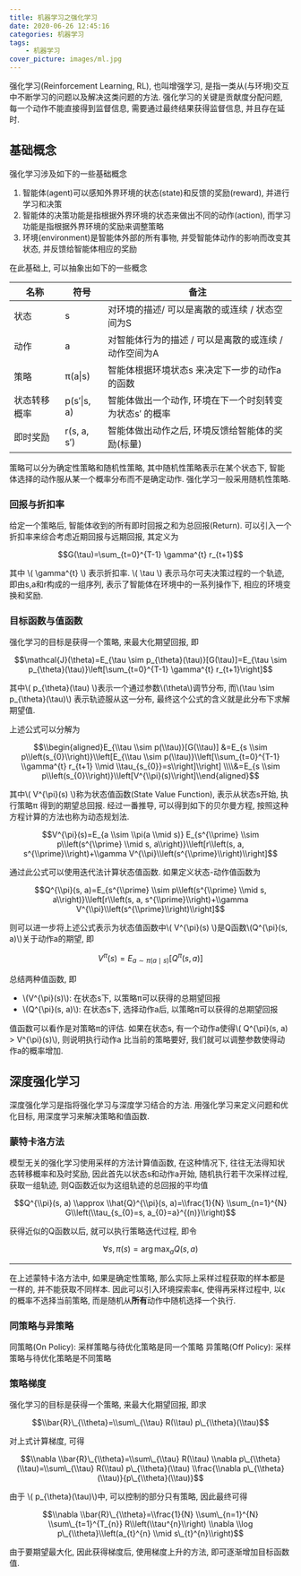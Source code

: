 ```yaml
---
title: 机器学习之强化学习
date: 2020-06-26 12:45:16
categories: 机器学习
tags:
    - 机器学习
cover_picture: images/ml.jpg
---
```


<script type="text/javascript" src="https://cdnjs.cloudflare.com/ajax/libs/mathjax/2.7.4/MathJax.js?config=default"></script>


强化学习(Reinforcement Learning, RL), 也叫增强学习, 是指一类从(与环境)交互中不断学习的问题以及解决这类问题的方法. 强化学习的关键是贡献度分配问题, 每一个动作不能直接得到监督信息, 需要通过最终结果获得监督信息, 并且存在延时.

基础概念
--------------

强化学习涉及如下的一些基础概念
1. 智能体(agent)可以感知外界环境的状态(state)和反馈的奖励(reward),  并进行学习和决策
2. 智能体的决策功能是指根据外界环境的状态来做出不同的动作(action), 而学习功能是指根据外界环境的奖励来调整策略
3. 环境(environment)是智能体外部的所有事物, 并受智能体动作的影响而改变其状态, 并反馈给智能体相应的奖励

在此基础上, 可以抽象出如下的一些概念

名称            | 符号      | 备注
----------------|-----------|----------------------------------------------------------
状态            | s         | 对环境的描述/ 可以是离散的或连续 / 状态空间为S
动作            | a         | 对智能体行为的描述 / 可以是离散的或连续 / 动作空间为A
策略            |π(a&#124;s)     | 智能体根据环境状态s 来决定下一步的动作a 的函数
状态转移概率    | p(s′&#124;s, a) | 智能体做出一个动作, 环境在下一个时刻转变为状态s′ 的概率
即时奖励        |r(s, a, s′) | 智能体做出动作之后, 环境反馈给智能体的奖励(标量)

策略可以分为确定性策略和随机性策略, 其中随机性策略表示在某个状态下, 智能体选择的动作服从某一个概率分布而不是确定动作. 强化学习一般采用随机性策略.

### 回报与折扣率

给定一个策略后, 智能体收到的所有即时回报之和为总回报(Return). 可以引入一个折扣率来综合考虑近期回报与远期回报, 其定义为

$$G(\tau)=\sum_{t=0}^{T-1} \gamma^{t} r_{t+1}$$

其中 \\( \gamma^{t} \\) 表示折扣率. \\( \tau \\) 表示马尔可夫决策过程的一个轨迹, 即由s,a和r构成的一组序列, 表示了智能体在环境中的一系列操作下, 相应的环境变换和奖励.


### 目标函数与值函数

强化学习的目标是获得一个策略, 来最大化期望回报, 即

$$\mathcal{J}(\theta)=E_{\tau \sim p_{\theta}(\tau)}[G(\tau)]=E_{\tau \sim p_{\theta}(\tau)}\left[\sum_{t=0}^{T-1} \gamma^{t} r_{t+1}\right]$$

其中\\( p_{\theta}(\tau) \\)表示一个通过参数\\(\theta\\)调节分布, 而\\(\tau \sim p_{\theta}(\tau)\\) 表示轨迹服从这一分布, 最终这个公式的含义就是此分布下求解期望值. 

上述公式可以分解为

$$\\begin{aligned}E_{\\tau \\sim p(\\tau)}[G(\\tau)] &=E_{s \\sim p\\left(s_{0}\\right)}\\left[E_{\\tau \\sim p(\\tau)}\\left[\\sum_{t=0}^{T-1} \\gamma^{t} r_{t+1} \\mid \\tau_{s_{0}}=s\\right]\\right] \\\\&=E_{s \\sim p\\left(s_{0}\\right)}\\left[V^{\\pi}(s)\\right]\\end{aligned}$$

其中\\( V^{\pi}(s) \\)称为状态值函数(State Value Function), 表示从状态s开始, 执行策略π 得到的期望总回报. 经过一番推导, 可以得到如下的贝尔曼方程, 按照这种方程计算的方法也称为动态规划法.

$$V^{\pi}(s)=E_{a \\sim \\pi(a \\mid s)} E_{s^{\\prime} \\sim p\\left(s^{\\prime} \\mid s, a\\right)}\\left[r\\left(s, a, s^{\\prime}\\right)+\\gamma V^{\\pi}\\left(s^{\\prime}\\right)\\right]$$

通过此公式可以使用迭代法计算状态值函数. 如果定义状态-动作值函数为

$$Q^{\\pi}(s, a)=E_{s^{\\prime} \\sim p\\left(s^{\\prime} \\mid s, a\\right)}\\left[r\\left(s, a, s^{\\prime}\\right)+\\gamma V^{\\pi}\\left(s^{\\prime}\\right)\\right]$$

则可以进一步将上述公式表示为状态值函数中\\( V^{\pi}(s) \\)是Q函数\\(Q^{\\pi}(s, a)\\)关于动作a的期望, 即

$$V^{\pi}(s)=E_{a \sim \pi(a \mid s)}\left[Q^{\pi}(s, a)\right]$$

总结两种值函数, 即
- \\(V^{\pi}(s)\\): 在状态s下, 以策略π可以获得的总期望回报
- \\(Q^{\\pi}(s, a)\\): 在状态s下, 选择动作a后, 以策略π可以获得的总期望回报

值函数可以看作是对策略π的评估. 如果在状态s, 有一个动作a使得\\( Q^{\\pi}(s, a) > V^{\pi}(s)\\), 则说明执行动作a 比当前的策略要好, 我们就可以调整参数使得动作a的概率增加.



深度强化学习
---------------


深度强化学习是指将强化学习与深度学习结合的方法. 用强化学习来定义问题和优化目标, 用深度学习来解决策略和值函数.

### 蒙特卡洛方法

模型无关的强化学习使用采样的方法计算值函数, 在这种情况下, 往往无法得知状态转移概率和及时奖励, 因此首先以状态s和动作a开始, 随机执行若干次采样过程, 获取一组轨迹, 则Q函数近似为这组轨迹的总回报的平均值

$$Q^{\\pi}(s, a) \\approx \\hat{Q}^{\\pi}(s, a)=\\frac{1}{N} \\sum_{n=1}^{N} G\\left(\\tau_{s_{0}=s, a_{0}=a}^{(n)}\\right)$$

获得近似的Q函数以后, 就可以执行策略迭代过程, 即令

$$\forall s, \pi(s)=\arg \max _{a} Q(s, a)$$

------------------

在上述蒙特卡洛方法中, 如果是确定性策略, 那么实际上采样过程获取的样本都是一样的, 并不能获取不同样本. 因此可以引入环境探索率ϵ, 使得再采样过程中, 以ϵ的概率不选择当前策略, 而是随机从**所有**动作中随机选择一个执行.


### 同策略与异策略

同策略(On Policy): 采样策略与待优化策略是同一个策略
异策略(Off Policy): 采样策略与待优化策略是不同策略


### 策略梯度

强化学习的目标是获得一个策略, 来最大化期望回报, 即求

$$\\bar{R}\_{\\theta}=\\sum\_{\\tau} R(\\tau) p\_{\\theta}(\\tau)$$

对上式计算梯度, 可得

$$\\nabla \\bar{R}\_{\\theta}=\\sum\_{\\tau} R(\\tau) \\nabla p\_{\\theta}(\\tau)=\\sum\_{\\tau} R(\\tau) p\_{\\theta}(\\tau) \\frac{\\nabla p\_{\\theta}(\\tau)}{p\_{\\theta}(\\tau)}$$

由于 \\( p\_{\\theta}(\\tau)\\)中, 可以控制的部分只有策略, 因此最终可得

$$\\nabla \\bar{R}\_{\\theta}=\\frac{1}{N} \\sum\_{n=1}^{N} \\sum\_{t=1}^{T_{n}} R\\left(\\tau^{n}\\right) \\nabla \\log p\_{\\theta}\\left(a_{t}^{n} \\mid s\_{t}^{n}\\right)$$

由于要期望最大化, 因此获得梯度后, 使用梯度上升的方法, 即可逐渐增加目标函数值.